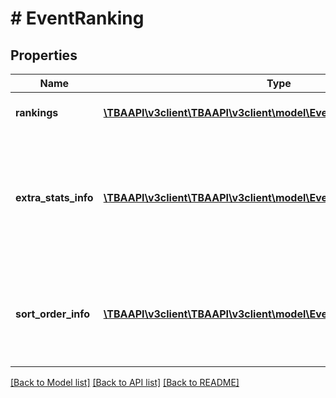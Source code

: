 # # EventRanking

## Properties

Name | Type | Description | Notes
------------ | ------------- | ------------- | -------------
**rankings** | [**\TBAAPI\v3client\TBAAPI\v3client\model\EventRankingRankings[]**](EventRankingRankings.md) | List of rankings at the event. | 
**extra_stats_info** | [**\TBAAPI\v3client\TBAAPI\v3client\model\EventRankingExtraStatsInfo[]**](EventRankingExtraStatsInfo.md) | List of special TBA-generated values provided in the &#x60;extra_stats&#x60; array for each item. | [optional] 
**sort_order_info** | [**\TBAAPI\v3client\TBAAPI\v3client\model\EventRankingSortOrderInfo[]**](EventRankingSortOrderInfo.md) | List of year-specific values provided in the &#x60;sort_orders&#x60; array for each team. | 

[[Back to Model list]](../../README.md#documentation-for-models) [[Back to API list]](../../README.md#documentation-for-api-endpoints) [[Back to README]](../../README.md)


